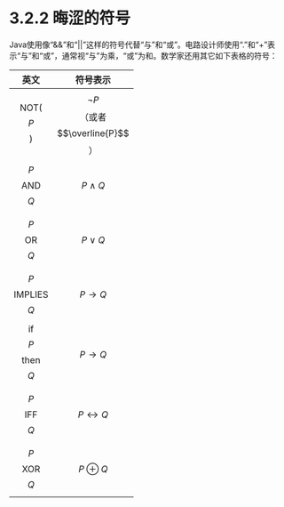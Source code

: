 # 3.2.2 晦涩的符号

Java使用像“&&”和“\|\|”这样的符号代替“与”和“或”。电路设计师使用“.”和“+”表示“与”和“或”，通常视“与”为乘，“或”为和。数学家还用其它如下表格的符号：

| 英文 | 符号表示 |
| :---: | :---: |
| NOT\( $$P$$ \) | $$\lnot P$$ （或者 $$\overline{P}$$ ） |
| $$P$$ AND $$Q $$  | $$P\land Q$$  |
| $$P$$OR $$Q $$  | $$P\lor Q$$  |
| $$P$$IMPLIES $$Q $$  | $$P\to Q$$  |
| if$$P$$ then $$Q $$  | $$P \to Q$$  |
| $$P$$ IFF$$Q $$  | $$P \longleftrightarrow Q$$  |
| $$P$$ XOR $$Q $$  | $$P \oplus Q$$  |



